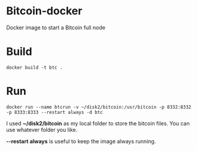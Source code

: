 # Bitcoin-docker

Docker image to start a Bitcoin full node

# Build

    docker build -t btc .

# Run 

    docker run --name btcrun -v ~/disk2/bitcoin:/usr/bitcoin -p 8332:8332 -p 8333:8333 --restart always -d btc

I used **~/disk2/bitcoin** as my local folder to store the bitcoin files. You can use whatever folder you like.

**--restart always** is useful to keep the image always running.